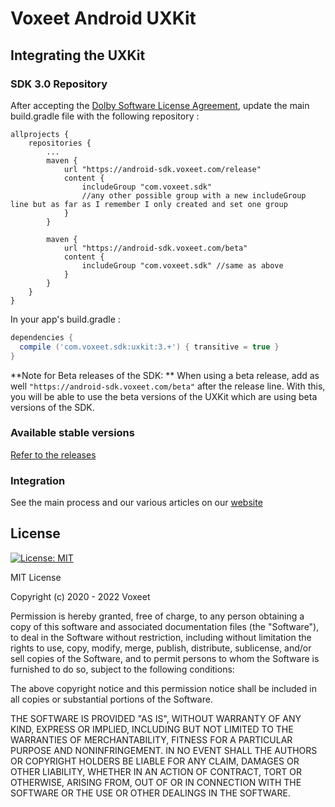 # Voxeet Android UXKit

## Integrating the UXKit

### SDK 3.0 Repository

After accepting the [Dolby Software License Agreement](https://github.com/voxeet/voxeet-sdk-android/blob/main/LICENSE), update the main build.gradle file with the following repository :

```
allprojects {
    repositories {
        ...
        maven {
            url "https://android-sdk.voxeet.com/release"
            content {
                includeGroup "com.voxeet.sdk"
                //any other possible group with a new includeGroup line but as far as I remember I only created and set one group
            }
        }

        maven {
            url "https://android-sdk.voxeet.com/beta"
            content {
                includeGroup "com.voxeet.sdk" //same as above
            }
        }
    }
}
```

In your app's build.gradle :

```gradle
dependencies {
  compile ('com.voxeet.sdk:uxkit:3.+') { transitive = true }
}
```

**Note for Beta releases of the SDK: ** When using a beta release, add as well `"https://android-sdk.voxeet.com/beta"` after the release line. With this, you will be able to use the beta versions of the UXKit which are using beta versions of the SDK.

### Available stable versions

[Refer to the releases](https://github.com/voxeet/voxeet-uxkit-android/releases)

### Integration

See the main process and our various articles on our [website](https://dolby.io/developers/interactivity-apis/client-ux-kit/uxkit-voxeet-java)

## License

[![License: MIT](https://img.shields.io/badge/License-MIT-blue.svg)](https://choosealicense.com/licenses/mit/)

MIT License

Copyright (c) 2020 - 2022 Voxeet

Permission is hereby granted, free of charge, to any person obtaining a copy
of this software and associated documentation files (the "Software"), to deal
in the Software without restriction, including without limitation the rights
to use, copy, modify, merge, publish, distribute, sublicense, and/or sell
copies of the Software, and to permit persons to whom the Software is
furnished to do so, subject to the following conditions:

The above copyright notice and this permission notice shall be included in all
copies or substantial portions of the Software.

THE SOFTWARE IS PROVIDED "AS IS", WITHOUT WARRANTY OF ANY KIND, EXPRESS OR
IMPLIED, INCLUDING BUT NOT LIMITED TO THE WARRANTIES OF MERCHANTABILITY,
FITNESS FOR A PARTICULAR PURPOSE AND NONINFRINGEMENT. IN NO EVENT SHALL THE
AUTHORS OR COPYRIGHT HOLDERS BE LIABLE FOR ANY CLAIM, DAMAGES OR OTHER
LIABILITY, WHETHER IN AN ACTION OF CONTRACT, TORT OR OTHERWISE, ARISING FROM,
OUT OF OR IN CONNECTION WITH THE SOFTWARE OR THE USE OR OTHER DEALINGS IN THE
SOFTWARE.
